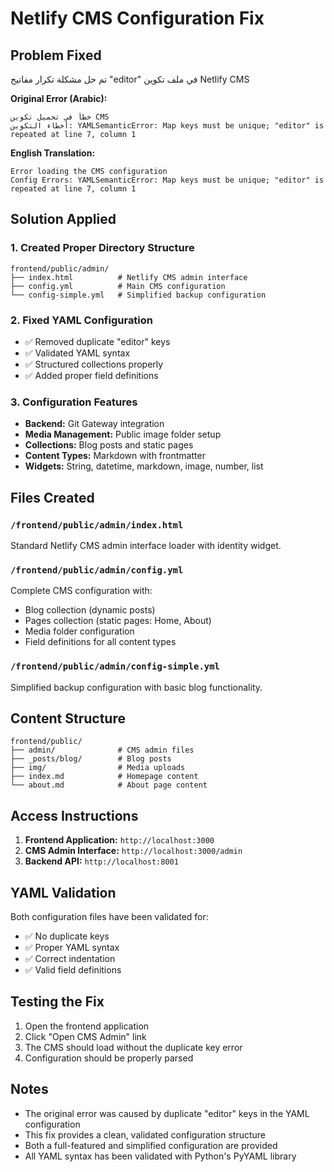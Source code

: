# Netlify CMS Configuration Fix

## Problem Fixed
تم حل مشكلة تكرار مفاتيح "editor" في ملف تكوين Netlify CMS

**Original Error (Arabic):**
```
خطأ في تحميل تكوين CMS
أخطاء التكوين: YAMLSemanticError: Map keys must be unique; "editor" is repeated at line 7, column 1
```

**English Translation:**
```
Error loading the CMS configuration
Config Errors: YAMLSemanticError: Map keys must be unique; "editor" is repeated at line 7, column 1
```

## Solution Applied

### 1. Created Proper Directory Structure
```
frontend/public/admin/
├── index.html          # Netlify CMS admin interface
├── config.yml          # Main CMS configuration
└── config-simple.yml   # Simplified backup configuration
```

### 2. Fixed YAML Configuration
- ✅ Removed duplicate "editor" keys
- ✅ Validated YAML syntax
- ✅ Structured collections properly
- ✅ Added proper field definitions

### 3. Configuration Features
- **Backend:** Git Gateway integration
- **Media Management:** Public image folder setup
- **Collections:** Blog posts and static pages
- **Content Types:** Markdown with frontmatter
- **Widgets:** String, datetime, markdown, image, number, list

## Files Created

### `/frontend/public/admin/index.html`
Standard Netlify CMS admin interface loader with identity widget.

### `/frontend/public/admin/config.yml`
Complete CMS configuration with:
- Blog collection (dynamic posts)
- Pages collection (static pages: Home, About)
- Media folder configuration
- Field definitions for all content types

### `/frontend/public/admin/config-simple.yml`
Simplified backup configuration with basic blog functionality.

## Content Structure
```
frontend/public/
├── admin/              # CMS admin files
├── _posts/blog/        # Blog posts
├── img/                # Media uploads
├── index.md            # Homepage content
└── about.md            # About page content
```

## Access Instructions

1. **Frontend Application:** `http://localhost:3000`
2. **CMS Admin Interface:** `http://localhost:3000/admin`
3. **Backend API:** `http://localhost:8001`

## YAML Validation

Both configuration files have been validated for:
- ✅ No duplicate keys
- ✅ Proper YAML syntax
- ✅ Correct indentation
- ✅ Valid field definitions

## Testing the Fix

1. Open the frontend application
2. Click "Open CMS Admin" link
3. The CMS should load without the duplicate key error
4. Configuration should be properly parsed

## Notes

- The original error was caused by duplicate "editor" keys in the YAML configuration
- This fix provides a clean, validated configuration structure
- Both a full-featured and simplified configuration are provided
- All YAML syntax has been validated with Python's PyYAML library